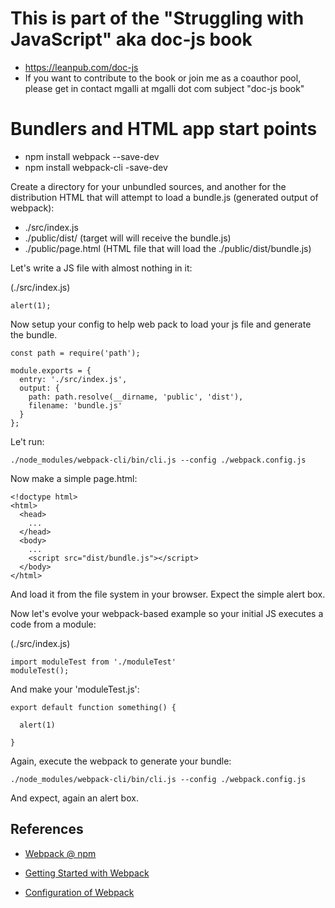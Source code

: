 # This is part of the "Struggling with JavaScript" aka doc-js book

* https://leanpub.com/doc-js
* If you want to contribute to the book or join me as a coauthor pool, please get in contact mgalli at mgalli dot com subject "doc-js book"

# Bundlers and HTML app start points

* npm install webpack --save-dev
* npm install webpack-cli -save-dev

Create a directory for your unbundled sources, and another for the distribution HTML that will attempt to load a bundle.js (generated output of webpack):

* ./src/index.js
* ./public/dist/ (target will will receive the bundle.js)
* ./public/page.html (HTML file that will load the ./public/dist/bundle.js)

Let's write a JS file with almost nothing in it:

(./src/index.js)
```
alert(1);
```

Now setup your config to help web pack to load your js file and generate the bundle.

```
const path = require('path');

module.exports = {
  entry: './src/index.js',
  output: {
    path: path.resolve(__dirname, 'public', 'dist'),
    filename: 'bundle.js'
  }
};
```

Le't run:

```
./node_modules/webpack-cli/bin/cli.js --config ./webpack.config.js
```

Now make a simple page.html:

```
<!doctype html>
<html>
  <head>
    ...
  </head>
  <body>
    ...
    <script src="dist/bundle.js"></script>
  </body>
</html>
```

And load it from the file system in your browser. Expect the simple alert box.

Now let's evolve your webpack-based example so your initial JS executes a code from a module:

(./src/index.js)
```
import moduleTest from './moduleTest'
moduleTest();
```

And make your 'moduleTest.js':

```
export default function something() {

  alert(1)

}
```

Again, execute the webpack to generate your bundle:

```
./node_modules/webpack-cli/bin/cli.js --config ./webpack.config.js
```

And expect, again an alert box.


## References

* [Webpack @ npm](https://www.npmjs.com/package/webpack)

* [Getting Started with Webpack](https://webpack.js.org/guides/getting-started/)

* [Configuration of Webpack](https://webpack.js.org/configuration/)
